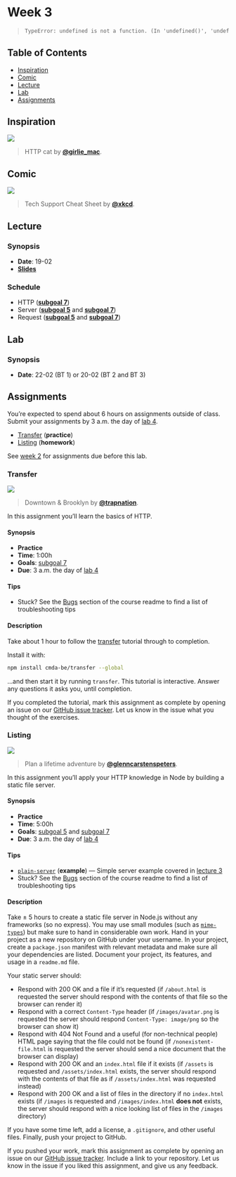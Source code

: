 # Week 3

> ```txt
> TypeError: undefined is not a function. (In 'undefined()', 'undefined' is undefined)
> ```

## Table of Contents

*   [Inspiration](#inspiration)
*   [Comic](#comic)
*   [Lecture](#lecture)
*   [Lab](#lab)
*   [Assignments](#assignments)

## Inspiration

[![][inspiration-cover]][inspiration-link]

> HTTP cat by [**@girlie_mac**][inspiration-author].

## Comic

[![][comic-cover]][comic-link]

> Tech Support Cheat Sheet by [**@xkcd**][comic-author].

## Lecture

### Synopsis

*   **Date**: 19-02
*   [**Slides**][slides-lecture]

### Schedule

*   HTTP ([**subgoal 7**][s7])
*   Server ([**subgoal 5**][s5] and [**subgoal 7**][s7])
*   Request ([**subgoal 5**][s5] and [**subgoal 7**][s7])

## Lab

### Synopsis

*   **Date**: 22-02 (BT 1) or 20-02 (BT 2 and BT 3)

<!--
*   **Slides**
-->

<!--
### Schedule

*   Alpha
*   Bravo
*   Charlie
-->

## Assignments

You’re expected to spend about 6 hours on assignments outside of class.
Submit your assignments by 3 a.m. the day of [lab 4][w4lab].

*   [Transfer](#transfer) (**practice**)
*   [Listing](#listing) (**homework**)

See [week 2][w2a] for assignments due before this lab.

### Transfer

[![][transfer-cover]][transfer-cover-source]

> Downtown & Brooklyn by [**@trapnation**][transfer-cover-author].

In this assignment you’ll learn the basics of HTTP.

#### Synopsis

*   **Practice**
*   **Time**: 1:00h
*   **Goals**: [subgoal 7][s7]
*   **Due**: 3 a.m. the day of [lab 4][w4lab]

#### Tips

*   Stuck?  See the [Bugs][] section of the course readme to find a list of
    troubleshooting tips

#### Description

Take about 1 hour to follow the [transfer][] tutorial through to completion.

Install it with:

```sh
npm install cmda-be/transfer --global
```

…and then start it by running `transfer`.
This tutorial is interactive.
Answer any questions it asks you, until completion.

If you completed the tutorial, mark this assignment as complete by opening an
issue on our [GitHub issue tracker][transfer-issue].
Let us know in the issue what you thought of the exercises.

### Listing

[![][listing-cover]][listing-cover-source]

> Plan a lifetime adventure by [**@glenncarstenspeters**][listing-cover-author].

In this assignment you’ll apply your HTTP knowledge in Node by building a static
file server.

#### Synopsis

*   **Practice**
*   **Time**: 5:00h
*   **Goals**: [subgoal 5][s5] and [subgoal 7][s7]
*   **Due**: 3 a.m. the day of [lab 4][w4lab]

#### Tips

*   [`plain-server`](examples/plain-server)
    (**example**)
    — Simple server example covered in [lecture 3][w3lec]
*   Stuck?  See the [Bugs][] section of the course readme to find a list of
    troubleshooting tips

#### Description

Take ± 5 hours to create a static file server in Node.js without any frameworks
(so no express).
You may use small modules (such as [`mime-types`][mime-types]) but make sure
to hand in considerable own work.
Hand in your project as a new repository on GitHub under your username.
In your project, create a `package.json` manifest with relevant metadata and
make sure all your dependencies are listed.
Document your project, its features, and usage in a `readme.md` file.

Your static server should:

*   Respond with 200 OK and a file if it’s requested (if `/about.html`
    is requested the server should respond with the contents of that file so
    the browser can render it)
*   Respond with a correct `Content-Type` header (if `/images/avatar.png`
    is requested the server should respond `Content-Type: image/png` so the
    browser can show it)
*   Respond with 404 Not Found and a useful (for non-technical people) HTML
    page saying that the file could not be found (if `/nonexistent-file.html`
    is requested the server should send a nice document that the browser can
    display)
*   Respond with 200 OK and an `index.html` file if it exists (if `/assets` is
    requested and `/assets/index.html` exists, the server should respond with
    the contents of that file as if `/assets/index.html` was requested instead)
*   Respond with 200 OK and a list of files in the directory if no `index.html`
    exists (if `/images` is requested and `/images/index.html` **does not**
    exists, the server should respond with a nice looking list of files in the
    `/images` directory)

If you have some time left, add a license, a `.gitignore`, and other useful
files.
Finally, push your project to GitHub.

If you pushed your work, mark this assignment as complete by opening an issue
on our [GitHub issue tracker][listing-issue].
Include a link to your repository.
Let us know in the issue if you liked this assignment, and give us any feedback.

[bugs]: readme.md#bugs

[inspiration-cover]: https://http.cat/403

[inspiration-link]: https://http.cat

[inspiration-author]: https://twitter.com/girlie_mac

[comic-cover]: https://imgs.xkcd.com/comics/tech_support_cheat_sheet.png

[comic-link]: https://xkcd.com/627/

[comic-author]: https://xkcd.com

[slides-lecture]: https://docs.google.com/presentation/d/1Mf53VP-YNeTSSKIg0BlOALiGbGZ0LDvHC7-RTED89DY/edit?usp=sharing

[w4lab]: week-4.md#lab

[w2a]: week-2.md#assignments

[s5]: readme.md#subgoal-5

[s7]: readme.md#subgoal-7

[transfer]: https://github.com/cmda-be/transfer

[transfer-cover]: images/transfer.jpg

[transfer-cover-source]: https://unsplash.com/photos/XAqaeyzj3NM

[transfer-cover-author]: https://unsplash.com/@trapnation

[transfer-issue]: https://github.com/cmda-be/course-17-18/issues/new?title=Transfer%20assignment&labels=week-3%2Cweek-3%3Atransfer

[listing-cover]: images/listing.jpg

[listing-cover-source]: https://unsplash.com/photos/RLw-UC03Gwc

[listing-cover-author]: https://unsplash.com/@glenncarstenspeters

[listing-issue]: https://github.com/cmda-be/course-17-18/issues/new?title=Listing%20assignment&labels=week-3%2Cweek-3%3Alisting

[mime-types]: https://www.npmjs.com/package/mime-types

[w3lec]: #lecture
